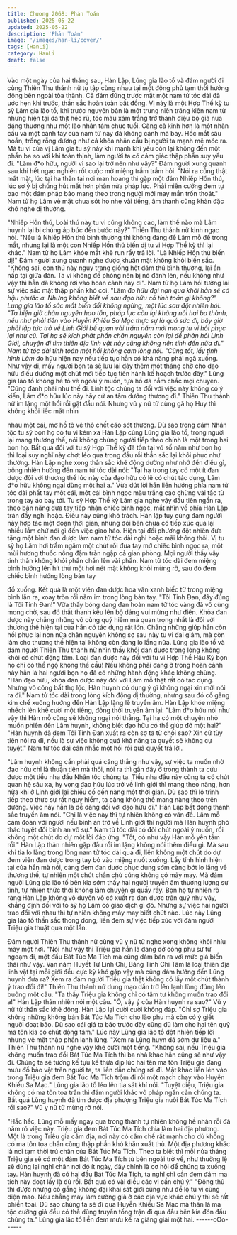 ```yaml
---
title: Chương 2068: Phản Toán
published: 2025-05-22
updated: 2025-05-22
description: 'Phản Toán'
image: '/images/han-li/cover/'
tags: [HanLi]
category: HanLi
draft: false
---
```


Vào một ngày của hai tháng sau, Hàn Lập, Lũng gia lão tổ và đám
người đi cùng Thiên Thu thánh nữ tụ tập cùng nhau tại một động
phủ tạm thời hướng đông bên ngoài tòa thành.
Cả đám đứng trước mặt một nam tử tóc dài đã ước hẹn khi trước,
thần sắc hoàn toàn bất đồng.
Vị này là một Hợp Thể kỳ tu sỹ Lâm gia lão tổ, khi trước nguyên
bản là một trung niên tráng kiện nam tử nhưng hiện tại da thịt héo
rũ, tóc màu xám trắng trở thành điệu bộ già nua đáng thương như
một lão nhân tám chục tuổi.
Càng cả kinh hơn là một nhãn cầu và một cánh tay của nam tử
này đã không cánh mà bay.
Hốc mắt sâu hoắn, trống rỗng dường như cả khỏa nhãn cầu bị
người ta mạnh mẽ móc ra.
Mà tu vi của vị Lâm gia tu sỹ này khi mạnh khi yếu còn lại không
đến một phần ba so với khi toàn thịnh, làm người ta có cảm giác
thập phần suy yếu đi.
"Lâm đ*o hữu, người vì sao lại trở nên như vậy?" Đám người
xung quanh sau khi hết ngạc nghiên rốt cuộc mở miệng trầm trầm
hỏi.
"Nói ra cũng thật mất mặt, lúc tại hạ thân tại nơi man hoang thì
gặp một đám Nhiếp Hồn thú, lúc sơ ý bị chúng hút mất hơn phân
nửa pháp lực. Phải miễn cưỡng đem tự bạo một đám pháp bảo
mang theo trong người mới may mắn trốn thoát." Nam tử họ Lâm
vẻ mặt chua sót ho nhẹ vài tiếng, âm thanh cũng khàn đặc khó
nghe dị thường.

"Nhiếp Hồn thú, Loài thú này tu vi cũng không cao, làm thế nào
mà Lâm huynh lại bị chúng áp bức đến bước này?" Thiên Thu
thánh nữ kinh ngạc hỏi.
"Nếu là Nhiếp Hồn thú bình thường thì không đáng để Lâm mỗ để
trong mắt, nhưng lại là một con Nhiếp Hồn thú biến dị tu vi Hợp
Thể kỳ thì lại khác." Nam tử họ Lâm khóe mắt khẽ run rẩy trả lời.
"Là Nhiếp Hồn thú biến dị!" Đám người xung quanh nghe được
khuân mặt không khỏi biến sắc.
"Không sai, con thú này ngụy trang giống hệt đám thú bình
thường, lại ẩn nấp tại giữa đàn. Ta vì không đề phòng nên bị nó
đánh lén, nếu không như vậy thì hẳn đã không rơi vào hoàn cảnh
này đi". Nam tử họ Lâm hồi tưởng lại sự việc sắc mặt thập phần
khó coi.
"Lâm đ*o hữu đại nạn qua khỏi hẳn sẽ có hậu phước a. Nhưng
không biết về sau đạo hữu có tính toán gì không?" Lung gia lão tổ
sắc mắt biến đổi không ngừng, một lúc sau đột nhiên hỏi.
"Ta hiện giờ chân nguyên hao tổn, pháp lực còn lại không nổi hai
ba thành, nếu như phải tiến vào Huyễn Khiếu Sa Mạc thực sự là
quá sức đi, bây giờ phải lập tức trở về Linh Giới bế quan vài trăm
năm mới mong tu vi hồi phục lại như cũ. Tại hạ sẽ kích phát phần
chân nguyên còn lại để phản hồi Linh Giới, chuyện đi tìm thiên địa
linh vật này cũng không nên tính đến nữa đi." Nam tử tóc dài tính
toán một hồi không cam lòng nói.
"Cũng tốt, lấy tình hình Lâm đ*o hữu hiện nay nếu tiếp tục hẳn có
khả năng phải ngã xuống. Như vậy đi, mấy người bọn ta sẽ lưu lại
đây thêm một tháng chờ cho đạo hữu điều dưỡng một chút mới
tiếp tục tiến hành kế hoạch trước đây." Lũng gia lão tổ không hề tỏ
vẻ ngoài ý muốn, tựa hồ đã nắm chắc mọi chuyện.
"Cũng đành phải như thế đi. Linh tộc chúng ta đối với việc này
không có ý kiến, Lâm đ*o hữu lúc này hãy cứ an tâm dưỡng
thương đi." Thiên Thu thánh nữ im lặng một hồi rồi gật đầu nói.
Nhưng vũ y nữ tử cùng gã họ Huy thì không khỏi liếc mắt nhìn

nhau một cái, mơ hồ tỏ vẻ thỏ chết cáo sót thương.
Dù sao trong đám Nhân tộc tu sỹ bọn họ có tu vi kém xa Hàn Lập
cùng Lũng gia lão tổ, trong người lại mang thương thế, nói không
chừng người tiếp theo chính là một trong hai bọn họ.
Bất quá đối với tu sỹ Hợp Thể kỳ đã tồn tại vô số năm như bọn họ
thì loại suy nghĩ này chợt léo qua trong đầu rồi thần sắc lại khôi
phục như thường.
Hàn Lập nghe xong thần sắc khẽ động dường như nhớ đến điều
gì, bỗng nhiên hướng đến nam tử tóc dài nói:
"Tại hạ trong tay có một ít đan dược đôi với thương thế lúc này
của đạo hữu có lẽ có chút tác dụng, Lâm đ*o hữu không ngại
dùng một hai a."
Vừa dứt lời hắn liền hướng phía nam tử tóc dài phất tay một cái,
một cái bình ngọc màu trắng cao chừng vài tấc từ trong tay áo
bay tới.
Tu sỹ Hợp Thể kỳ Lâm gia nghe vậy đầu tiên ngẩn ra, theo bản
năng đưa tay tiếp nhận chiếc bình ngọc, mắt nhìn về phía Hàn
Lập tràn đầy nghi hoặc.
Điều này cũng khó trách.
Hàn lập tuy cùng đám người này hợp tác một đoạn thời gian,
nhưng đôi bên chưa có tiếp xúc qua lại nhiều lắm chứ nói gì đến
việc giao hảo. Hiện tại đối phương đột nhiên đưa tặng một bình
đan dược làm nam tử tóc dài nghi hoặc mãi không thôi.
Vị tu sỹ họ Lâm hơi trầm ngâm một chút rồi đưa tay mở chiêc
bình ngọc ra, một mùi hương thuốc nồng đậm tràn ngập cả gian
phòng.
Mọi người thấy vậy tinh thần không khỏi phấn chấn lên vài phần.
Nam tử tóc dài đem miệng bình hướng lên hít thử một hơi nét mặt
không khỏi mừng rỡ, sau đó đem chiếc bình hướng lòng bàn tay

đổ xuống.
Kết quả là một viên đan dược hoa văn xanh biếc từ trong miệng
bình lăn ra, xoay tròn rồi nằm im trong lòng bàn tay.
"Tôi Tinh Đan, đây đúng là Tôi Tinh Đan!" Vừa thấy bóng dang
đan hoàn nam tử tóc vàng đã vô cùng mong chờ, sau đó thất
thanh kêu lên bộ dáng vui mừng như điên.
Khỏa đan dược này chẳng những vô cùng quý hiếm mà quan
trọng nhất là đối với thương thế hiện tại của hắn có tác dụng rất
lớn. Chẳng những giúp hắn còn hồi phục lại non nửa chân
nguyên không sợ sau này tu vi đại giảm, mà còn làm cho thương
thế hiện tại không còn đáng lo lắng nữa.
Lũng gia lão tổ và đám người Thiên Thu thánh nữ nhìn thấy khối
đan dược trong lòng không khỏi có chút động tâm.
Loại đan dược này đối với tu vi Hợp Thể Hậu Kỳ bọn họ chỉ có
thể ngộ không thể cầu! Nếu không phải đang ở trong hoàn cảnh
này hẳn là hai người bọn họ đã có những hành động khác không
chừng.
"Hàn đạo hữu, khỏa đan dược này đối với Lâm mỗ thật rất có tác
dụng. Nhưng vô công bất thọ lộc, Hàn huynh có dụng ý gì không
ngại xin mời nói ra đi." Nam tử tóc dài trong lòng kích động dị
thường, nhưng sau đó cố gằng kìm chế xuông hướng đến Hàn
Lập lặng lẽ truyền âm.
Hàn Lập khóe miệng nhếch lên khẽ cười một tiếng, đồng thời
truyền âm lại:
"Lâm đ*o hữu nói như vậy thì Hàn mỗ cũng sẽ không ngại nói
thẳng. Tại hạ có một chuyện nhỏ muốn phiền đến Lâm huynh,
không biết đạo hữu có thể giúp đỡ một hai?"
"Hàn huynh đã đem Tôi Tinh Đan xuất ra còn sợ ta từ chối sao?
Xin cứ tùy tiện nói ra đi, nếu là sự việc không quá khả năng ta
quyết sẽ không cự tuyệt." Nam tử tóc dài cân nhắc một hồi rồi quả
quyết trả lời.

"Lâm huynh không cần phải quá căng thẳng như vậy, sự việc ta
muốn nhờ đạo hữu chỉ là thuận tiện mà thôi, nói ra thì gần đây ở
trong thành ta cứu được một tiểu nha đầu Nhân tộc chúng ta. Tiểu
nha đầu này cùng ta có chút quan hệ sâu xa, hy vọng đạo hữu lúc
trở về linh giới thì mang theo nàng, hơn nữa khi ở Linh giới lại
chiếu cố đến nàng một thời gian. Dù sao thì lộ trình tiếp theo thực
sự rất nguy hiểm, ta càng không thể mang nàng theo trên đường.
Việc này hẳn là dễ dàng đối với đạo hữu đi." Hàn Lập bất động
thanh sắc truyền âm nói.
"Chỉ là việc này thì tự nhiên không có vân đề. Lâm mỗ cam đoan
với ngươi nếu bình an trở về Linh giới thì người mà Hàn huynh
phó thác tuyệt đối bình an vô sự." Nam tử tóc dài có đôi chút
ngoài ý muốn, rồi không một chút do dự một lời đáp ứng.
"Tốt, có như vậy Hàn mỗ yên tâm rồi." Hàn Lập thản nhiên gập
đầu rồi im lặng không nói thêm điều gì.
Mà sau khi tia lo lắng trong lòng nam tử tóc dài qua đi, liền không
một chút do dự đem viên đan dược trong tay bỏ vào miệng nuốt
xuống.
Lấy tính hình hiện tại của hắn mà nói, càng đem đan dược phục
dụng sớm càng bớt lo lắng về thương thế, tự nhiện một chút chần
chừ cũng không có mảy may.
Mà đám người Lũng gia lão tổ bên kia sớm thấy hai người truyền
âm thương lượng sự tình, tự nhiên thức thời không làm chuyện gì
quấy rầy.
Bọn họ tự nhiên rõ ràng Hàn Lập không vô duyên vô cớ xuất ra
đan dược trân quý như vậy, khẳng định đối với to sỹ họ Lâm có
giao dịch gì đó.
Nhưng sự việc hai người trao đổi với nhau thì tự nhiên không
mảy may biết chút nào.
Lúc này Lũng gia lão tổ thần sắc thong dong, liền đem sự việc
tiếp xúc với đám người Triệu gia thuật qua một lần.

Đám người Thiên Thu thánh nữ cùng vũ y nữ tử nghe xong không
khỏi nhíu mày một hơi.
"Nói như vậy thì Triệu gia hẳn là đang dở công phu sư tử ngoạm
đi, một đầu Bát Túc Ma Tích mà cũng dám bán ra với mức giá
biến thái như vậy. Vạn năm Huyết Tử Linh Chi, Băng Tinh Chi
Tâm là loại thiên địa linh vật tại mỗi giới đều cực kỳ khó gặp vậy
mà cũng dám hướng đến Lũng huynh đưa ra? Xem ra đám người
Triệu gia thật không có lấy một chút thành ý trao đổi đi!" Thiên
Thu thánh nữ dung mạo dần trở lên lạnh lùng đứng lên buông
một câu.
"Ta thấy Triệu gia không chỉ có tâm tư không muốn trao đổi a!"
Hàn Lập thản nhiên nói một câu.
"Ô, vậy ý của Hàn huynh ra sao?" Vũ y nữ tử thần sắc khẽ động.
Hàn Lập lại cười cười không đáp.
"Chỉ sợ Triệu gia không những không bán Bát Túc Ma Tích cho
lão phu mà còn có ý giết người đoạt bảo. Dù sao cái giá ta báo
trước đây cũng đủ làm cho hai tên quỷ ma tôn kia có chút động
tâm." Lúc này Lũng gia lão tổ đột nhiên tiếp lời nhưng vẻ mặt thập
phần lạnh lùng.
"Xem ra Lũng huyn đã sớm dự liệu a." Thiên Thu thánh nữ nghe
vậy khẽ cười một tiếng.
"Không sai, nếu Triệu gia không muốn trao đổi Bát Túc Ma Tích
thì ba nhà khác hẳn cũng sẽ như vậy đi. Chúng ta sẽ tương kế
tựu kế thừa dịp lúc hai tên ma tôn Triệu gia đang mưu đồ bảo vật
trên người ta, ta liền dẫn chúng rời đi. Mặt khác liền lẻn vào trong
Triệu gia đem Bát Túc Ma Tích trộm đi rồi một mạch chạy vào
Huyễn Khiếu Sa Mạc." Lũng gia lão tổ léo lên tia sát khí nói.
"Tuyệt diệu, Triệu gia không có ma tôn tọa trấn thì đám người
khác vô pháp ngăn cản chúng ta. Bất quá Lũng huynh đã tìm
được địa phượng Triệu gia nuôi Bát Túc Ma Tích rồi sao?" Vũ y
nữ tử mừng rỡ nói.

"Hắc hắc, Lũng mỗ mấy ngày qua trong thành tự nhiên không hề
nhàn rỗi đã nắm rõ việc này. Triệu gia đem Bát Túc Ma Tích chia
làm hai địa phương. Một là trong Triêu gia cấm địa, nơi này có
cấm chế rất mạnh cho dù không có ma tôn tọa chấn cũng thập
phần khó khăn xuất thủ. Một địa phương khác là nơi tạm thời trú
chân của Bát Túc Ma Tích. Theo ta biết thì mỗi nửa tháng Triệu
gia sẽ có một đám Bát Túc Ma Tích từ bên ngoài trở về, như
thường lệ sẽ dừng lại nghỉ chân nơi đó ít ngày, đây chính là cơ hội
để chúng ta xuống tay. Hàn huynh đã có hai đầu Bát Túc Ma Tích,
ta nghĩ chỉ cần đem đám ma tích này đoạt lấy là đủ rồi. Bất quá có
vài điều các vị cần chú ý."
"Động thủ thì được nhưng cố gắng không đại khai sát giới cũng
như để lộ tu vi cùng diện mao. Nếu chẳng may làm cường giả ở
các địa vực khác chú ý thì sẽ rất phiền toái. Dù sao chúng ta sẽ đi
qua Huyễn Khiếu Sa Mạc mà thân là ma tộc cường giả đều có thể
dùng truyền tống trận đi qua đầu bên kia đón đầu chúng ta." Lũng
gia lão tổ liền đem mưu kế ra giảng giải một hai.
------oOo------
